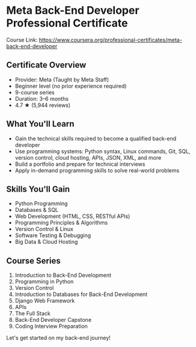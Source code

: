 # **Meta Back-End Developer Professional Certificate**

Course Link: https://www.coursera.org/professional-certificates/meta-back-end-developer

## Certificate Overview

- Provider: Meta (Taught by Meta Staff)
- Beginner level (no prior experience required)
- 9-course series
- Duration: 3–6 months
- 4.7 ★ (5,944 reviews)

## What You'll Learn

- Gain the technical skills required to become a qualified back-end developer
- Use programming systems: Python syntax, Linux commands, Git, SQL, version control, cloud hosting, APIs, JSON, XML, and more
- Build a portfolio and prepare for technical interviews
- Apply in-demand programming skills to solve real-world problems

## Skills You'll Gain

- Python Programming
- Databases & SQL
- Web Development (HTML, CSS, RESTful APIs)
- Programming Principles & Algorithms
- Version Control & Linux
- Software Testing & Debugging
- Big Data & Cloud Hosting

## Course Series

1. Introduction to Back-End Development
2. Programming in Python
3. Version Control
4. Introduction to Databases for Back-End Development
5. Django Web Framework
6. APIs
7. The Full Stack
8. Back-End Developer Capstone
9. Coding Interview Preparation

Let's get started on my back-end journey! 